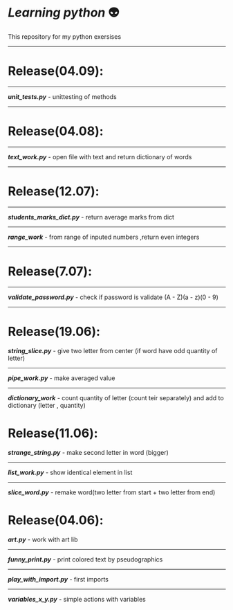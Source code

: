 ***Learning python*** :alien:
============
This repository for my python exersises
***
Release(04.09):
===
***
***unit_tests.py*** - unittesting of methods
***
Release(04.08):
===
***
***text_work.py*** - open file with text and return dictionary of words
***

Release(12.07):
===
***
***students_marks_dict.py*** - return average marks from dict
***
***range_work*** - from range of inputed numbers ,return even integers 
***
Release(7.07):
===
***
***validate_password.py*** - check if password is validate (A - Z)(a - z)(0 - 9)

***
Release(19.06):
===
***string_slice.py*** - give two letter from center (if word have odd 
quantity of letter)  

***
***pipe_work.py*** - make avеraged value
***
***dictionary_work*** - count quantity of letter (count teir separately) and add to dictionary
(letter , quantity)

Release(11.06):
===
***strange_string.py*** - make second letter in word (bigger)
***
***list_work.py*** -  show identical element in list
***
***slice_word.py*** - remake word(two letter from start + two letter from end)

Release(04.06):
===
***art.py*** - work with art lib
***

***funny_print.py*** - print colored text by pseudographics 
***

***play_with_import.py*** - first imports
***

***variables_x_y.py*** - simple actions with variables